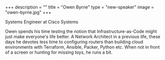 +++
description = ""
title = "Owen Byrne"
type = "new-speaker"
image = "owen-byrne.jpg"
+++
<p>Systems Engineer at Cisco Systems<p>

<p>Owen spends his time testing the notion that Infrastructure-as-Code might just make everyone's life better. A Network Architect in a previous life, these days he devotes less time to configuring routers than building cloud environments with Terraform, Ansible, Packer, Python etc. When not in front of a screen or hunting for missing toys, he runs a bit.<p>